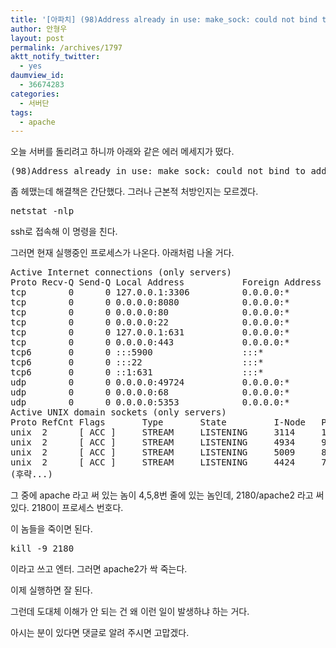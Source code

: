 ```yaml
---
title: '[아파치] (98)Address already in use: make_sock: could not bind to address [::]:80 에러 발생시'
author: 안형우
layout: post
permalink: /archives/1797
aktt_notify_twitter:
  - yes
daumview_id:
  - 36674283
categories:
  - 서버단
tags:
  - apache
---
```

오늘 서버를 돌리려고 하니까 아래와 같은 에러 메세지가 떴다.

<pre>(98)Address already in use: make_sock: could not bind to address [::]:80</pre>

좀 헤맸는데 해결책은 간단했다. 그러나 근본적 처방인지는 모르겠다.

<pre>netstat -nlp</pre>

ssh로 접속해 이 명령을 친다.

그러면 현재 실행중인 프로세스가 나온다. 아래처럼 나올 거다.

<pre class="brush:shell;highlight:[4,5,8]">Active Internet connections (only servers)
Proto Recv-Q Send-Q Local Address           Foreign Address         State       PID/Program name
tcp        0      0 127.0.0.1:3306          0.0.0.0:*               LISTEN      947/mysqld
tcp        0      0 0.0.0.0:8080            0.0.0.0:*               LISTEN      2180/apache2
tcp        0      0 0.0.0.0:80              0.0.0.0:*               LISTEN      2180/apache2
tcp        0      0 0.0.0.0:22              0.0.0.0:*               LISTEN      697/sshd
tcp        0      0 127.0.0.1:631           0.0.0.0:*               LISTEN      942/cupsd
tcp        0      0 0.0.0.0:443             0.0.0.0:*               LISTEN      2180/apache2
tcp6       0      0 :::5900                 :::*                    LISTEN      1198/vino-server
tcp6       0      0 :::22                   :::*                    LISTEN      697/sshd
tcp6       0      0 ::1:631                 :::*                    LISTEN      942/cupsd
udp        0      0 0.0.0.0:49724           0.0.0.0:*                           740/avahi-daemon: r
udp        0      0 0.0.0.0:68              0.0.0.0:*                           826/dhclient
udp        0      0 0.0.0.0:5353            0.0.0.0:*                           740/avahi-daemon: r
Active UNIX domain sockets (only servers)
Proto RefCnt Flags       Type       State         I-Node   PID/Program name    Path
unix  2      [ ACC ]     STREAM     LISTENING     3114     1/init              @/com/ubuntu/upstart
unix  2      [ ACC ]     STREAM     LISTENING     4934     947/mysqld          /var/run/mysqld/mysqld.sock
unix  2      [ ACC ]     STREAM     LISTENING     5009     822/gdm-simple-slav @/tmp/gdm-session-yPXnypLE
unix  2      [ ACC ]     STREAM     LISTENING     4424     740/avahi-daemon: r /var/run/avahi-daemon/socket
(후략...)</pre>

그 중에 apache 라고 써 있는 놈이 4,5,8번 줄에 있는 놈인데, 2180/apache2 라고 써 있다. 2180이 프로세스 번호다.

이 놈들을 죽이면 된다.

<pre>kill -9 2180</pre>

이라고 쓰고 엔터. 그러면 apache2가 싹 죽는다.

이제 실행하면 잘 된다.

그런데 도대체 이해가 안 되는 건 왜 이런 일이 발생하냐 하는 거다.

아시는 분이 있다면 댓글로 알려 주시면 고맙겠다.